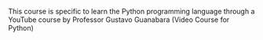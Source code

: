 
This course is specific to learn the Python programming language through a YouTube course by Professor Gustavo Guanabara (Video Course for Python)

